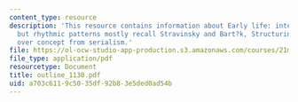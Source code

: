 ```yaml
---
content_type: resource
description: 'This resource contains information about Early life: interest in Schoenberg,
  but rhythmic patterns mostly recall Stravinsky and Bart?k, Structuring time:a left
  over concept from serialism.'
file: https://ol-ocw-studio-app-production.s3.amazonaws.com/courses/21m-262-modern-music-1900-1960-fall-2006/a703c6119c5035df92b83e5ded0ad54b_outline_1130.pdf
file_type: application/pdf
resourcetype: Document
title: outline_1130.pdf
uid: a703c611-9c50-35df-92b8-3e5ded0ad54b
---
```

